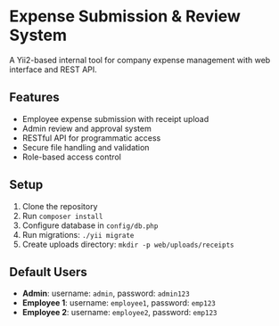 # Expense Submission & Review System

A Yii2-based internal tool for company expense management with web interface and REST API.

## Features

- Employee expense submission with receipt upload
- Admin review and approval system
- RESTful API for programmatic access
- Secure file handling and validation
- Role-based access control

## Setup

1. Clone the repository
2. Run `composer install`
3. Configure database in `config/db.php`
4. Run migrations: `./yii migrate`
5. Create uploads directory: `mkdir -p web/uploads/receipts`

## Default Users

- **Admin**: username: `admin`, password: `admin123`
- **Employee 1**: username: `employee1`, password: `emp123`
- **Employee 2**: username: `employee2`, password: `emp123`


